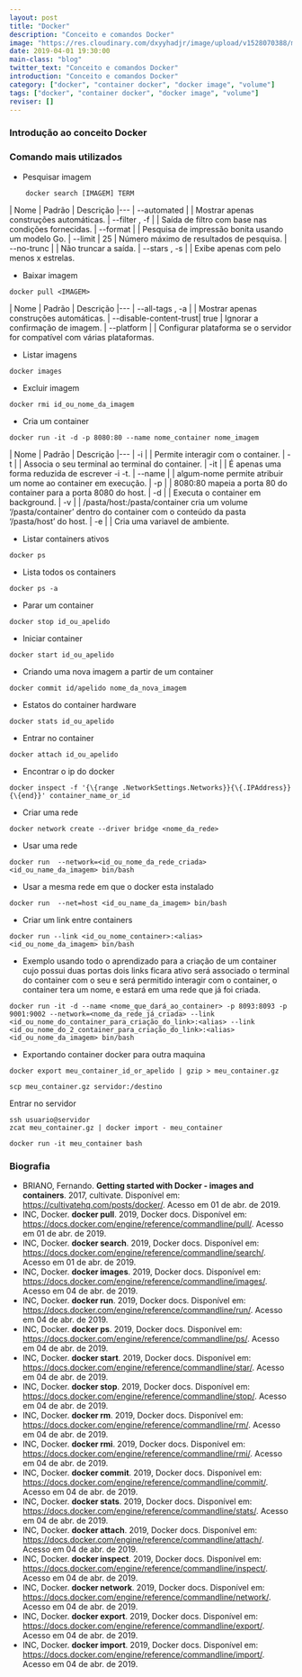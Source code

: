 ```yaml
---
layout: post
title: "Docker"
description: "Conceito e comandos Docker"
image: "https://res.cloudinary.com/dxyyhadjr/image/upload/v1528070388/my/images_blog/docker.jpg"
date: 2019-04-01 19:30:00
main-class: "blog"
twitter_text: "Conceito e comandos Docker"
introduction: "Conceito e comandos Docker"
category: ["docker", "container docker", "docker image", "volume"]
tags: ["docker", "container docker", "docker image", "volume"]
reviser: []
---
```


### Introdução ao conceito Docker

### Comando mais utilizados

- Pesquisar imagem

```docker
    docker search [IMAGEM] TERM
```

| Nome | Padrão | Descrição
|---
| --automated | | Mostrar apenas construções automáticas.
| --filter , -f | | Saída de filtro com base nas condições fornecidas.
| --format | | Pesquisa de impressão bonita usando um modelo Go.
| --limit | 25 | Número máximo de resultados de pesquisa.
| --no-trunc | | Não truncar a saída.
| --stars , -s | | Exibe apenas com pelo menos x estrelas.

- Baixar imagem

```docker
docker pull <IMAGEM>
```

| Nome | Padrão | Descrição
|---
| --all-tags , -a | | Mostrar apenas construções automáticas.
| --disable-content-trust| true | Ignorar a confirmação de imagem.
| --platform | | Configurar plataforma se o servidor for compatível com várias plataformas.

- Listar imagens

```docker
docker images
```

- Excluir imagem

```docker
docker rmi id_ou_nome_da_imagem
```

- Cria um container

```docker
docker run -it -d -p 8080:80 --name nome_container nome_imagem
```

| Nome | Padrão | Descrição
|---
| -i | | Permite interagir com o container.
| -t | | Associa o seu terminal ao terminal do container.
| -it | | É apenas uma forma reduzida de escrever -i -t.
| --name | | algum-nome permite atribuir um nome ao container em execução.
| -p | | 8080:80 mapeia a porta 80 do container para a porta 8080 do host.
| -d | | Executa o container em background.
| -v | | /pasta/host:/pasta/container cria um volume ‘/pasta/container’ dentro do container com o conteúdo da pasta ‘/pasta/host’ do host.
| -e | | Cria uma variavel de ambiente.

- Listar containers ativos

```docker
docker ps
```

- Lista todos os containers

```docker
docker ps -a
```

- Parar um container

```docker
docker stop id_ou_apelido
```

- Iniciar container

```docker
docker start id_ou_apelido
```

- Criando uma nova imagem a partir de um container

```docker
docker commit id/apelido nome_da_nova_imagem
```

- Estatos do container hardware

```docker
docker stats id_ou_apelido
```

- Entrar no container

```docker
docker attach id_ou_apelido
```

- Encontrar o ip do docker

```docker
docker inspect -f '{\{range .NetworkSettings.Networks}}{\{.IPAddress}}{\{end}}' container_name_or_id
```

- Criar uma rede

```docker
docker network create --driver bridge <nome_da_rede>
```

- Usar uma rede

```docker
docker run  --network=<id_ou_nome_da_rede_criada> <id_ou_name_da_imagem> bin/bash
```

- Usar a mesma rede em que o docker esta instalado

```docker
docker run  --net=host <id_ou_name_da_imagem> bin/bash
```

- Criar um link entre containers

```docker
docker run --link <id_ou_nome_container>:<alias>  <id_ou_nome_da_imagem> bin/bash
```

- Exemplo usando todo o aprendizado para a criação de um container cujo possui duas portas dois links ficara ativo será associado o terminal do container com o seu e será permitido interagir com o container, o container tera um nome, e estará em uma rede que já foi criada.

```docker
docker run -it -d --name <nome_que_dará_ao_container> -p 8093:8093 -p 9001:9002 --network=<nome_da_rede_já_criada> --link <id_ou_nome_do_container_para_criação_do_link>:<alias> --link <id_ou_nome_do_2_container_para_criação_do_link>:<alias> <id_ou_nome_da_imagem> bin/bash
```

- Exportando container docker para outra maquina

```docker
docker export meu_container_id_or_apelido | gzip > meu_container.gz

scp meu_container.gz servidor:/destino
```

Entrar no servidor

```docker
ssh usuario@servidor
zcat meu_container.gz | docker import - meu_container

docker run -it meu_container bash
```

### Biografia

- BRIANO, Fernando. **Getting started with Docker - images and containers**. 2017, cultivate. Disponível em: <https://cultivatehq.com/posts/docker/>. Acesso em 01 de abr. de 2019.
- INC, Docker. **docker pull**. 2019, Docker docs. Disponível em: <https://docs.docker.com/engine/reference/commandline/pull/>. Acesso em 01 de abr. de 2019.
- INC, Docker. **docker search**. 2019, Docker docs. Disponível em: <https://docs.docker.com/engine/reference/commandline/search/>. Acesso em 01 de abr. de 2019.
- INC, Docker. **docker images**. 2019, Docker docs. Disponível em: <https://docs.docker.com/engine/reference/commandline/images/>. Acesso em 04 de abr. de 2019.
- INC, Docker. **docker run**. 2019, Docker docs. Disponível em: <https://docs.docker.com/engine/reference/commandline/run/>. Acesso em 04 de abr. de 2019.
- INC, Docker. **docker ps**. 2019, Docker docs. Disponível em: <https://docs.docker.com/engine/reference/commandline/ps/>. Acesso em 04 de abr. de 2019.
- INC, Docker. **docker start**. 2019, Docker docs. Disponível em: <https://docs.docker.com/engine/reference/commandline/star/>. Acesso em 04 de abr. de 2019.
- INC, Docker. **docker stop**. 2019, Docker docs. Disponível em: <https://docs.docker.com/engine/reference/commandline/stop/>. Acesso em 04 de abr. de 2019.
- INC, Docker. **docker rm**. 2019, Docker docs. Disponível em: <https://docs.docker.com/engine/reference/commandline/rm/>. Acesso em 04 de abr. de 2019.
- INC, Docker. **docker rmi**. 2019, Docker docs. Disponível em: <https://docs.docker.com/engine/reference/commandline/rmi/>. Acesso em 04 de abr. de 2019.
- INC, Docker. **docker commit**. 2019, Docker docs. Disponível em: <https://docs.docker.com/engine/reference/commandline/commit/>. Acesso em 04 de abr. de 2019.
- INC, Docker. **docker stats**. 2019, Docker docs. Disponível em: <https://docs.docker.com/engine/reference/commandline/stats/>. Acesso em 04 de abr. de 2019.
- INC, Docker. **docker attach**. 2019, Docker docs. Disponível em: <https://docs.docker.com/engine/reference/commandline/attach/>. Acesso em 04 de abr. de 2019.
- INC, Docker. **docker inspect**. 2019, Docker docs. Disponível em: <https://docs.docker.com/engine/reference/commandline/inspect/>. Acesso em 04 de abr. de 2019.
- INC, Docker. **docker network**. 2019, Docker docs. Disponível em: <https://docs.docker.com/engine/reference/commandline/network/>. Acesso em 04 de abr. de 2019.
- INC, Docker. **docker export**. 2019, Docker docs. Disponível em: <https://docs.docker.com/engine/reference/commandline/export/>. Acesso em 04 de abr. de 2019.
- INC, Docker. **docker import**. 2019, Docker docs. Disponível em: <https://docs.docker.com/engine/reference/commandline/import/>. Acesso em 04 de abr. de 2019.
